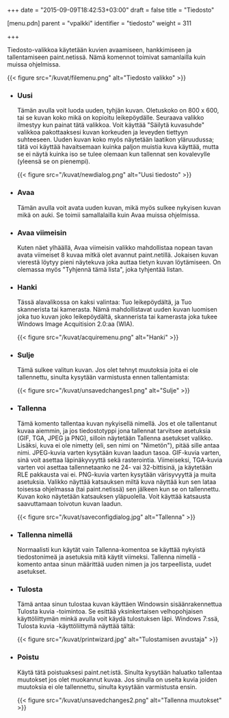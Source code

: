 +++
date = "2015-09-09T18:42:53+03:00"
draft = false
title = "Tiedosto"

[menu.pdn]
	parent = "vpalkki"
	identifier = "tiedosto"
	weight = 311

+++

Tiedosto-valikkoa käytetään kuvien avaamiseen, hankkimiseen ja tallentamiseen paint.netissä. Nämä komennot toimivat samanlailla kuin muissa ohjelmissa.

{{< figure src="/kuvat/filemenu.png" alt="Tiedosto valikko" >}}

*	### Uusi

	Tämän avulla voit luoda uuden, tyhjän kuvan. Oletuskoko on 800 x 600, tai se kuvan koko mikä on kopioitu leikepöydälle. Seuraava valikko ilmestyy kun painat tätä valikkoa. 
	Voit käyttää "Säilytä kuvasuhde" valikkoa pakottaaksesi kuvan korkeuden ja leveyden tiettyyn suhteeseen. Uuden kuvan koko myös näytetään laatikon yläruudussa; 
	tätä voi käyttää havaitsemaan kuinka paljon muistia kuva käyttää, mutta se ei näytä kuinka iso se tulee olemaan kun tallennat sen kovalevylle (yleensä se on pienempi).
	
	{{< figure src="/kuvat/newdialog.png" alt="Uusi tiedosto" >}}
	
*	### Avaa
	
	Tämän avulla voit avata uuden kuvan, mikä myös sulkee nykyisen kuvan mikä on auki. Se toimii samallalailla kuin Avaa muissa ohjelmissa.
	
*	### Avaa viimeisin
	
	Kuten näet ylhäällä, Avaa viimeisin valikko mahdollistaa nopean tavan avata viimeiset 8 kuvaa mitkä olet avannut paint.netillä. Jokaisen kuvan vierestä löytyy pieni 
	näytekuva joka auttaa tietyn kuvan löytämiseen. On olemassa myös "Tyhjennä tämä lista", joka tyhjentää listan.
	
*	### Hanki
	
	Tässä alavalikossa on kaksi valintaa: Tuo leikepöydältä, ja Tuo skannerista tai kamerasta. Nämä mahdollistavat uuden kuvan luomisen joka tuo kuvan joko leikepöydältä, 
	skannerista tai kamerasta joka tukee Windows Image Acquitision 2.0:aa (WIA).
	
	{{< figure src="/kuvat/acquiremenu.png" alt="Hanki" >}}
	
*	### Sulje
	
	Tämä sulkee valitun kuvan. Jos olet tehnyt muutoksia joita ei ole tallennettu, sinulta kysytään varmistusta ennen tallentamista:
	
	{{< figure src="/kuvat/unsavedchanges1.png" alt="Sulje" >}}
	
*	### Tallenna
	
	Tämä komento tallentaa kuvan nykyisellä nimellä. Jos et ole tallentanut kuvaa aiemmin, ja jos tiedostotyppi jona tallennat tarvitsee asetuksia (GIF, TGA, JPEG ja PNG), silloin 
	näytetään Tallenna asetukset valikko. Lisäksi, kuva ei ole nimetty (eli, sen nimi on "Nimetön"), pitää sille antaa nimi. JPEG-kuvia varten kysytään kuvan laadun tasoa. 
	GIF-kuvia varten, sinä voit asettaa läpinäkyvyyttä sekä rasterointia. Viimeiseksi, TGA-kuvia varten voi asettaa tallennetaanko ne 24- vai 32-bittisinä, ja käytetään RLE pakkausta 
	vai ei. PNG-kuvia varten kysytään värisyvyyttä ja muita asetuksia. Valikko näyttää katsauksen miltä kuva näyttää kun sen lataa toisessa ohjelmassa (tai paint.netissä) sen jälkeen 
	kun se on tallennettu. Kuvan koko näytetään katsauksen yläpuolella. Voit käyttää katsausta saavuttamaan toivotun kuvan laadun.
	
	{{< figure src="/kuvat/saveconfigdialog.jpg" alt="Tallenna" >}}
	
*	### Tallenna nimellä
	
	Normaalisti kun käytät vain Tallenna-komentoa se käyttää nykyistä tiedostonimeä ja asetuksia mitä käytit viimeksi. Tallenna nimellä -komento antaa sinun määrittää uuden nimen ja jos tarpeellista, uudet asetukset.
	
*	### Tulosta
	
	Tämä antaa sinun tulostaa kuvan käyttäen Windowsin sisäänrakennettua Tulosta kuvia -toimintoa. Se esittää yksinkertaisen velhopohjaisen käyttöliittymän minkä avulla voit käydä tulostuksen läpi.
	Windows 7:ssä, Tulosta kuvia -käyttöliittymä näyttää tältä:
	
	{{< figure src="/kuvat/printwizard.jpg" alt="Tulostamisen avustaja" >}}
	
*	### Poistu
	
	Käytä tätä poistuaksesi paint.net:istä. Sinulta kysytään haluatko tallentaa muutokset jos olet muokannut kuvaa. Jos sinulla on useita kuvia joiden muutoksia ei ole tallennettu, sinulta kysytään varmistusta ensin.
	
	{{< figure src="/kuvat/unsavedchanges2.png" alt="Tallenna muutokset" >}}

